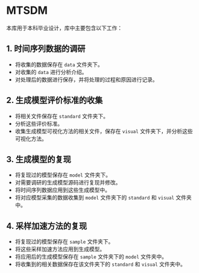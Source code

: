 # MTSDM

本库用于本科毕业设计，库中主要包含以下工作：

## 1. 时间序列数据的调研
- 将收集的数据保存在 `data` 文件夹下。
- 对收集的 `data` 进行分析介绍。
- 对处理后的数据进行保存，并将处理的过程和原因进行记录。

## 2. 生成模型评价标准的收集
- 将相关文件保存在 `standard` 文件夹下。
- 分析这些评价标准。
- 收集生成模型可视化方法的相关文件，保存在 `visual` 文件夹下，并分析这些可视化方法。

## 3. 生成模型的复现
- 将复现过的模型保存在 `model` 文件夹下。
- 对需要调研的生成模型源码进行复现并修改。
- 将时间序列数据应用到这些生成模型中。
- 将对应模型采集的数据收集到 `model` 文件夹下的 `standard` 和 `visual` 文件夹中。

## 4. 采样加速方法的复现
- 将复现过的模型保存在 `sample` 文件夹下。
- 将这些采样加速方法应用到生成模型。
- 将应用后的生成模型保存在 `sample` 文件夹下的 `model` 文件夹中。
- 将收集到的相关数据保存在该文件夹下的 `standard` 和 `visual` 文件夹中。

